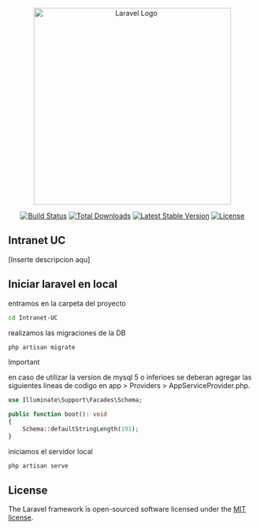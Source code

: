 <p align="center"><a href="https://laravel.com" target="_blank"><img src="https://raw.githubusercontent.com/laravel/art/master/logo-lockup/5%20SVG/2%20CMYK/1%20Full%20Color/laravel-logolockup-cmyk-red.svg" width="400" alt="Laravel Logo"></a></p>

<p align="center">
<a href="https://github.com/laravel/framework/actions"><img src="https://github.com/laravel/framework/workflows/tests/badge.svg" alt="Build Status"></a>
<a href="https://packagist.org/packages/laravel/framework"><img src="https://img.shields.io/packagist/dt/laravel/framework" alt="Total Downloads"></a>
<a href="https://packagist.org/packages/laravel/framework"><img src="https://img.shields.io/packagist/v/laravel/framework" alt="Latest Stable Version"></a>
<a href="https://packagist.org/packages/laravel/framework"><img src="https://img.shields.io/packagist/l/laravel/framework" alt="License"></a>
</p>

## Intranet UC

[Inserte descripcion aqu]

## Iniciar laravel en local

entramos en la carpeta del proyecto

```bash
cd Intranet-UC
```

realizamos las migraciones de la DB

```bash
php artisan migrate
```

> [!IMPORTANT]  
> en caso de utilizar la version de mysql 5 o inferioes se deberan agregar las siguientes lineas de codigo en app > Providers > AppServiceProvider.php.

```php
use Illuminate\Support\Facades\Schema;

public function boot(): void
{
    Schema::defaultStringLength(191);
}
```


iniciamos el servidor local

```bash
php artisan serve
```

## License

The Laravel framework is open-sourced software licensed under the [MIT license](https://opensource.org/licenses/MIT).
